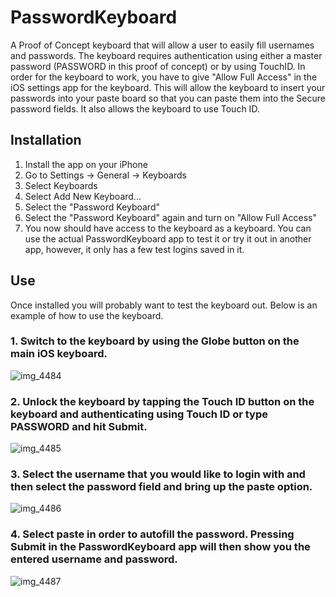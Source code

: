 # PasswordKeyboard
A Proof of Concept keyboard that will allow a user to easily fill usernames and passwords. The keyboard requires authentication using either a master password (PASSWORD in this proof of concept) or by using TouchID. In order for the keyboard to work, you have to give "Allow Full Access" in the iOS settings app for the keyboard. This will allow the keyboard to insert your passwords into your paste board so that you can paste them into the Secure password fields. It also allows the keyboard to use Touch ID.

## Installation
1. Install the app on your iPhone
2. Go to Settings -> General -> Keyboards
3. Select Keyboards
4. Select Add New Keyboard...
5. Select the "Password Keyboard"
6. Select the "Password Keyboard" again and turn on "Allow Full Access"
7. You now should have access to the keyboard as a keyboard. You can use the actual PasswordKeyboard app to test it or try it out in another app, however, it only has a few test logins saved in it.

## Use
Once installed you will probably want to test the keyboard out. Below is an example of how to use the keyboard.

### 1. Switch to the keyboard by using the Globe button on the main iOS keyboard.
![img_4484](https://cloud.githubusercontent.com/assets/20807983/20507995/75f80932-b02c-11e6-868d-ef3a4d64d73a.PNG)


### 2. Unlock the keyboard by tapping the Touch ID button on the keyboard and authenticating using Touch ID or type PASSWORD and hit Submit.
![img_4485](https://cloud.githubusercontent.com/assets/20807983/20507992/73a7eb34-b02c-11e6-9625-ee6568c47ebe.PNG)


### 3. Select the username that you would like to login with and then select the password field and bring up the paste option.
![img_4486](https://cloud.githubusercontent.com/assets/20807983/20507988/71c20c8c-b02c-11e6-8820-3fb58f26d089.PNG)


### 4. Select paste in order to autofill the password. Pressing Submit in the PasswordKeyboard app will then show you the entered username and password.
![img_4487](https://cloud.githubusercontent.com/assets/20807983/20507983/6f9f6576-b02c-11e6-986a-d004bc99250e.PNG)
